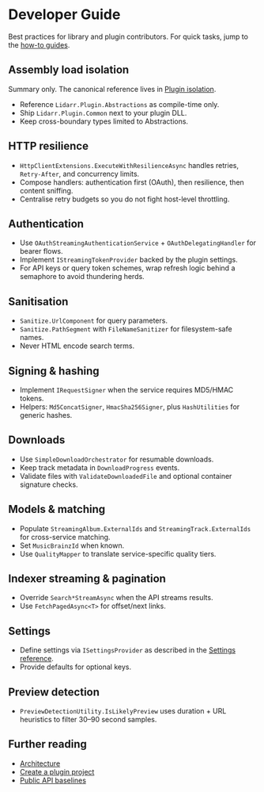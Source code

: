# Developer Guide

Best practices for library and plugin contributors. For quick tasks, jump to the [how-to guides](../how-to/).

## Assembly load isolation
Summary only. The canonical reference lives in [Plugin isolation](../concepts/PLUGIN_ISOLATION.md).
- Reference `Lidarr.Plugin.Abstractions` as compile-time only.
- Ship `Lidarr.Plugin.Common` next to your plugin DLL.
- Keep cross-boundary types limited to Abstractions.

## HTTP resilience
- `HttpClientExtensions.ExecuteWithResilienceAsync` handles retries, `Retry-After`, and concurrency limits.
- Compose handlers: authentication first (OAuth), then resilience, then content sniffing.
- Centralise retry budgets so you do not fight host-level throttling.

## Authentication
- Use `OAuthStreamingAuthenticationService` + `OAuthDelegatingHandler` for bearer flows.
- Implement `IStreamingTokenProvider` backed by the plugin settings.
- For API keys or query token schemes, wrap refresh logic behind a semaphore to avoid thundering herds.

## Sanitisation
- `Sanitize.UrlComponent` for query parameters.
- `Sanitize.PathSegment` with `FileNameSanitizer` for filesystem-safe names.
- Never HTML encode search terms.

## Signing & hashing
- Implement `IRequestSigner` when the service requires MD5/HMAC tokens.
- Helpers: `Md5ConcatSigner`, `HmacSha256Signer`, plus `HashUtilities` for generic hashes.

## Downloads
- Use `SimpleDownloadOrchestrator` for resumable downloads.
- Keep track metadata in `DownloadProgress` events.
- Validate files with `ValidateDownloadedFile` and optional container signature checks.

## Models & matching
- Populate `StreamingAlbum.ExternalIds` and `StreamingTrack.ExternalIds` for cross-service matching.
- Set `MusicBrainzId` when known.
- Use `QualityMapper` to translate service-specific quality tiers.

## Indexer streaming & pagination
- Override `Search*StreamAsync` when the API streams results.
- Use `FetchPagedAsync<T>` for offset/next links.

## Settings
- Define settings via `ISettingsProvider` as described in the [Settings reference](../reference/SETTINGS.md).
- Provide defaults for optional keys.

## Preview detection
- `PreviewDetectionUtility.IsLikelyPreview` uses duration + URL heuristics to filter 30–90 second samples.

## Further reading
- [Architecture](../concepts/ARCHITECTURE.md)
- [Create a plugin project](../how-to/CREATE_PLUGIN.md)
- [Public API baselines](../reference/PUBLIC_API_BASELINES.md)
